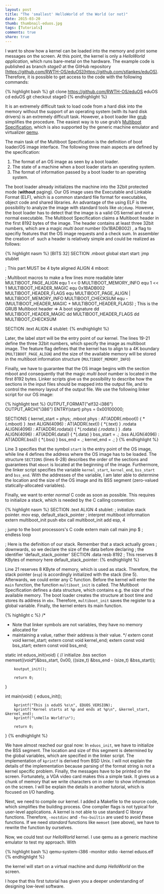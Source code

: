 ```yaml
---
layout: post
title: "The 'smallest' HelloWorld of the World (or not)"
date: 2015-03-20
thumb: thumbnail-eduos.jpg
tags: [Tutorials]
comments: true
share: true
---
```


I want to show how a kernel can be loaded into the memory and
print some messages on the screen. At this point, the kernel is only a
*HelloWorld application*, which runs bare-metal on the hardware. The
example code is published as branch *stage0* at the GitHub repository
[https://github.com/RWTH-OS/eduOS](https://github.com/stlankes/eduOS).
Therefore, it is possible to get access to the code with the following
commands:

{% highlight bash %}
git clone https://github.com/RWTH-OS/eduOS eduOS
cd eduOS
git checkout stage0
{% endhighlight %}

It is an extremely difficult task to load code from a hard disk into the
memory without the support of an operating system (with its hard disk
drivers) is an extremely difficult task. However, a boot loader like
[grub](http://www.gnu.org/s/grub/) simplifies the procedure. The easiest
way is to use grub’s [Multiboot
Specification](http://www.gnu.org/software/grub/manual/multiboot/),
which is also supported by the generic machine emulator and virtualizer
[qemu](http://www.qemu.org).

The main task of the Multiboot Specification is the definition of boot
loader/OS image interface. The following three main aspects are defined
by the specification:

1.  The format of an OS image as seen by a boot loader.
2.  The state of a machine when a boot loader starts an operating
    system.
3.  The format of information passed by a boot loader to an operating
    system.

The boot loader already initializes the machine into the 32bit protected
mode (**without** paging). Our OS image uses the Executable and Linkable
Format (ELF), which is a common standard file format for executables,
object code and shared libraries. An advantage of the using ELF is the
possibility to analyze the image with standard tools like `objdump`.
However, the boot loader
has to detect that the image is a valid OS kernel and not a normal
executable. The Multiboot Specification claims a Multiboot header in the
first 8192 bytes of the image. The header contains at least three 32bit
numbers, which are a magic *multi boot* number (0x1BADB002) , a flag to
specifiy features that the OS image requests and a check sum. In
assembler the creation of  such a header is relatively simple and could
be realized as follows:

{% highlight nasm %}
[BITS 32]
SECTION .mboot
global start
start:
jmp stublet

; This part MUST be 4 byte aligned
ALIGN 4
mboot:

; Multiboot macros to make a few lines more readable later
MULTIBOOT_PAGE_ALIGN   equ 1 << 0
MULTIBOOT_MEMORY_INFO  equ 1 << 1 MULTIBOOT_HEADER_MAGIC equ 0x1BADB002 MULTIBOOT_HEADER_FLAGS equ MULTIBOOT_PAGE_ALIGN | MULTIBOOT_MEMORY_INFO MULTIBOOT_CHECKSUM     equ -(MULTIBOOT_HEADER_MAGIC + MULTIBOOT_HEADER_FLAGS) ; This is the GRUB Multiboot header => A boot signature
dd MULTIBOOT_HEADER_MAGIC
dd MULTIBOOT_HEADER_FLAGS
dd MULTIBOOT_CHECKSUM

SECTION .text
ALIGN 4
stublet:
{% endhighlight %}

Later, the label *start* will be the entry point of our kernel. The
lines 19-21 define the three 32bit numbers, which specify the image as
multiboot image. The feature flag defines that the kernel has to align
to a 4K boundary (`MULTIBOOT_PAGE_ALIGN`) and the
size of the available memory will be stored in the multiboot information
structure (`MULTIBOOT_MEMORY_INFO`)

Finally, we have to guarantee that the OS image begins with the section mboot
and consequently that the
magic *multi boot* number is located in the first 8192 bytes. Linker
scripts give us the possibility to describe how the sections in the
input files should be mapped into the output file, and to control the
memory layout of the output file. We use the following linker script for
our OS image:

{% highlight text %}
OUTPUT_FORMAT("elf32-i386")
OUTPUT_ARCH("i386")
ENTRY(start)
phys = 0x00100000;

SECTIONS
{
  kernel_start = phys;
  .mboot phys : AT(ADDR(.mboot)) {
    *(.mboot)
  }
  .text ALIGN(4096) : AT(ADDR(.text)) {
    *(.text)
  }
  .rodata ALIGN(4096) : AT(ADDR(.rodata)) {
    *(.rodata)
    *(.rodata.*)
  }
  .data ALIGN(4096) : AT(ADDR(.data)) {
    *(.data)
  }
  bss_start = .;
  .bss ALIGN(4096) : AT(ADDR(.bss)) {
    *(.bss)
  }
  bss_end = .;
  kernel_end = .;
}
{% endhighlight %}

Line 3 specifies that the symbol `start` is the entry point of the OS image, while line 4 defines the address where the OS image has to be loaded.
The structure `SECTIONS` (lines 6-28) describes the order of the sections and guarantees that `mboot` is located at the beginning of the image.
Furthermore, the linker script specifies the variable `kernel_start`, `kernel_end`, `bss_start` and `bss_end`.
With the addresses of the variable, I am later able to determine the location and the size of the OS image and its BSS segment (zero-valued statically-allocated variables).

Finally, we want to enter *normal* C code as soon as possible. This
requires to initialize a stack, which is needed by the C calling
convention:

{% highlight nasm %}
SECTION .text
ALIGN 4
stublet:
; initialize stack pointer.
    mov esp, default_stack_pointer
; interpret multiboot information
    extern multiboot_init
    push ebx
    call multiboot_init
    add esp, 4

; jump to the boot processors's C code
    extern main
    call main
    jmp $  ; endless loop

; Here is the definition of our stack. Remember that a stack actually grows
; downwards, so we declare the size of the data before declaring
; the identifier 'default_stack_pointer'
SECTION .data
    resb 8192               ; This reserves 8 KBytes of memory here
default_stack_pointer:
{% endhighlight %}
	
Line 21 reserves 8 KByte of memory, which is used as stack.
Therefore, the stack pointer (`esp`) is accordingly initialized with the stack (line 5).
Afterwards, we could enter any C function.
Before the kernel will enter the `main` function, the function `multiboot_init` is called. 
The Multiboot Specification defines a data structure, which contains e.g. the size of the available memory.
The boot loader creates the structure at boot time and stores its address in `ebx`. Therefore, `multiboot_init` saves the register to a global variable.
Finally, the kernel enters its main function.

{% highlight c %}
/* 
 * Note that linker symbols are not variables, they have no memory allocated for
 * maintaining a value, rather their address is their value.
 */
extern const void kernel_start;
extern const void kernel_end;
extern const void bss_start;
extern const void bss_end;

static int eduos_init(void)
{
        // initialize .bss section
        memset((void*)&bss_start, 0x00, ((size_t) &bss_end - (size_t) &bss_start));

        koutput_init();

        return 0;
}

int main(void)
{
        eduos_init();

        kprintf("This is eduOS %s\n", EDUOS_VERSION);
        kprintf("Kernel starts at %p and ends at %p\n", &kernel_start, &kernel_end);
        kprintf("\nHello World!\n");

        return 0;
}
{% endhighlight %}

We have almost reached our goal now: In `eduos_init`, we have to initialize the BSS segment.
The location and size of this segment is determined by the global variables, which are specified in the linker script.
The implementation of `kprintf` is derived from BSD Unix.
I will not explain the details of the implementation because parsing of the format string is not a kernel specific problem.
Finally, the messages have to be printed on the screen.
Fortunately, a VGA video card makes this a simple task.
It gives us a chunk of memory that we write characters on in order to show information on the screen.
I will be explain the details in another tutorial, which is focused on I/O handling.


Next, we need to compile our kernel.
I added a Makefile to the source code, which simplifies the building process.
One compiler flags is not typical for user-level applications.
A kernel is not able to use standard C library functions. Therefore, `-nostdinc` and `-fno-builtin` are used to avoid these functions.
If we need *standard* functions like `memset` (see above), we have to rewrite the function by ourselves.

Now, we could test our *HelloWorld* kernel. I use qemu as a generic machine emulator to test my approach. With

{% highlight bash %}
qemu-system-i386 -monitor stdio -kernel eduos.elf
{% endhighlight %}

the kernel will start on a virtual machine and dump *HelloWorld* on the
screen.

I hope that this first tutorial has given you a deeper understanding of designing low-level software.
